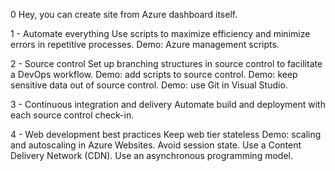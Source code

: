 0
Hey, you can create site from Azure dashboard itself.


1 - Automate everything
Use scripts to maximize efficiency and minimize errors in repetitive processes.
Demo: Azure management scripts.

2 - Source control
Set up branching structures in source control to facilitate a DevOps workflow.
Demo: add scripts to source control.
Demo: keep sensitive data out of source control.
Demo: use Git in Visual Studio.

3 - Continuous integration and delivery
Automate build and deployment with each source control check-in.

4 - Web development best practices
Keep web tier stateless
Demo: scaling and autoscaling in Azure Websites.
Avoid session state.
Use a Content Delivery Network (CDN).
Use an asynchronous programming model.